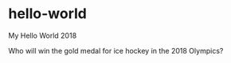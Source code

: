 # hello-world
My Hello World 2018

Who will win the gold medal for ice hockey in the 2018 Olympics?
